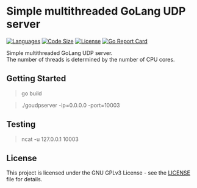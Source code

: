 # Simple multithreaded GoLang UDP server

[![Languages](https://img.shields.io/github/languages/top/SDMMSK/GoUDPServer.svg?style=flat-square)](README.md)
[![Code Size](https://img.shields.io/github/languages/code-size/SDMMSK/GoUDPServer.svg?style=flat-square)](README.md)
[![License](https://img.shields.io/github/license/SDMMSK/GoUDPServer.svg?style=flat-square)](LICENSE)
[![Go Report Card](https://goreportcard.com/badge/github.com/SDMMSK/GoUDPServer?style=flat-square)](https://goreportcard.com/report/github.com/SDMMSK/GoUDPServer)  

Simple multithreaded GoLang UDP server.  
The number of threads is determined by the number of CPU cores.

## Getting Started

>go build

>./goudpserver -ip=0.0.0.0 -port=10003

## Testing

>ncat -u 127.0.0.1 10003

## License

This project is licensed under the GNU GPLv3 License - see the [LICENSE](LICENSE) file for details.
